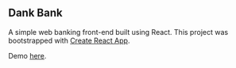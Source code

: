 ## Dank Bank

A simple web banking front-end built using React. This project was bootstrapped with [Create React App](https://github.com/facebookincubator/create-react-app).

Demo [here](https://shrouded-basin-20319.herokuapp.com/).
